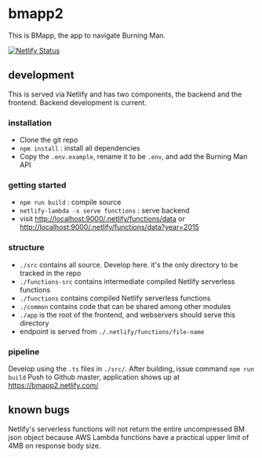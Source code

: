 # bmapp2

This is BMapp, the app to navigate Burning Man.

[![Netlify Status](https://api.netlify.com/api/v1/badges/ebde0ed0-7a99-4169-8773-a2fd08662027/deploy-status)](https://app.netlify.com/sites/bmapp2/deploys)

## development

This is served via Netlify and has two components, the backend and the frontend. Backend development is current.

### installation

- Clone the git repo
- `npm install` : install all dependencies
- Copy the `.env.example`, rename it to be `.env`, and add the Burning Man API

### getting started

- `npm run build` : compile source
- `netlify-lambda -s serve functions` : serve backend
- visit <http://localhost:9000/.netlify/functions/data> or <http://localhost:9000/.netlify/functions/data?year=2015>

### structure

- `./src` contains all source. Develop here. it's the only directory to be tracked in the repo
- `./functions-src` contains intermediate compiled Netlify serverless functions
- `./functions` contains compiled Netlify serverless functions
- `./common` contains code that can be shared among other modules
- `./app` is the root of the frontend, and webservers should serve this directory
- endpoint is served from `./.netlify/functions/file-name`

### pipeline

Develop using the `.ts` files in `./src/`. After building, issue command `npm run build`
Push to Github master, application shows up at <https://bmapp2.netlify.com/>

## known bugs

Netlify's serverless functions will not return the entire uncompressed BM
json object because AWS Lambda functions have a practical upper limit of 4MB
on response body size.
